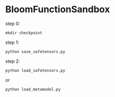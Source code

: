 # BloomFunctionSandbox
step 0:
```
mkdir checkpoint
```
step 1:

```
python save_safetensors.py
```
step 2:
```
python load_safetensors.py
```
or
```
python load_metamodel.py
```